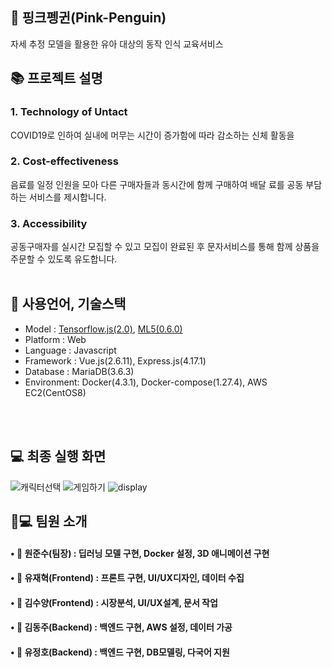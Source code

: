 ## :penguin: 핑크펭귄(Pink-Penguin)
자세 추정 모델을 활용한 유아 대상의 동작 인식 교육서비스

## 📚 프로젝트 설명
### <strong> 1. Technology of Untact<br> </strong>
COVID19로 인하여 실내에 머무는 시간이 증가함에 따라 감소하는 신체 활동을 

### <strong> 2. Cost-effectiveness<br>  </strong>
음료를 일정 인원을 모아 다른 구매자들과 동시간에 함께 구매하여 배달 료를 공동 부담하는 서비스를 제시합니다.
### <strong> 3. Accessibility<br>  </strong>
공동구매자를 실시간 모집할 수 있고 모집이 완료된 후 문자서비스를 통해 함께 상품을 주문할 수 있도록 유도합니다.
<br><br>

## 📝 사용언어, 기술스택

- Model : [Tensorflow.js(2.0)](https://github.com/tensorflow/tfjs), [ML5(0.6.0)](https://github.com/ml5js)
- Platform : Web
- Language : Javascript
- Framework : Vue.js(2.6.11), Express.js(4.17.1)
- Database : MariaDB(3.6.3)
- Environment: Docker(4.3.1), Docker-compose(1.27.4), AWS EC2(CentOS8)

<br><br>

## 💻 최종 실행 화면
![캐릭터선택](https://user-images.githubusercontent.com/46026674/103983533-bd874500-51c8-11eb-8dbb-082980b84112.gif)
![게임하기](https://user-images.githubusercontent.com/46026674/103983555-ca0b9d80-51c8-11eb-96e1-b91a66e65315.gif)
![display](https://user-images.githubusercontent.com/46026674/103982615-27065400-51c7-11eb-9645-c93b3c2a39ac.png)
<br>

## 👩💻 팀원 소개
#### • 🧑 원준수(팀장) : 딥러닝 모델 구현, Docker 설정, 3D 애니메이션 구현
#### • 👩 유재혁(Frontend) : 프론트 구현, UI/UX디자인, 데이터 수집
#### • 👦 김수양(Frontend) : 시장분석, UI/UX설계, 문서 작업
#### • 👩 김동주(Backend) : 백엔드 구현, AWS 설정, 데이터 가공 
#### • 👩 유정호(Backend) : 백엔드 구현, DB모델링, 다국어 지원
<br>
